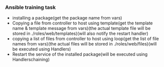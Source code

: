 ### Ansible training task
- installing a package(get the package name from vars)
- Copying a file from controller to host using template(get the template name & template message from vars)(the actual template file will be stored in ./roles/web/templates)(will also notify the restart handler)
- copying a list of files from controller to host using loop(get the list of file names from vars)(the actual files will be stored in ./roles/web/files)(will be executed using Handlers)
- Restart the service of the installed package(will be executed using Handlerschaining)